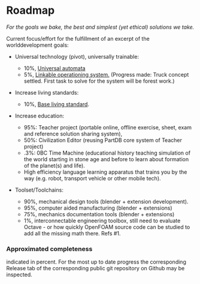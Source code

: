 Roadmap
===

*For the goals we bake, the best and simplest (yet ethical) solutions we take.*


Current focus/effort for the fulfillment of an excerpt of the worlddevelopment goals:


* Universal technology (pivot), universally trainable:
  * 10%, <a href="https://github.com/worlddevelopment/universal_automata">Universal automata</a>
  * 5%, <a href="https://github.com/worlddevelopment/linkable_operationing_system">Linkable operationing system.</a> (Progress made: Truck concept settled. First task to solve for the system will be forest work.)

* Increase living standards:
  * 10%, <a href="https://github.com/worlddevelopment/base_living_standard">Base living standard</a>.

* Increase education:
  * 95%: Teacher project (portable online, offline exercise, sheet, exam and reference solution sharing system),
  * 50%: Civilization Editor (reusing PartDB core system of Teacher project)
  * .3%: 0BC Time Machine (educational history teaching simulation of the world starting in stone age and before to learn about formation of the planet(s) and life).
  * High efficiency language learning apparatus that trains you by the way (e.g. robot, transport vehicle or other mobile tech).

* Toolset/Toolchains:
  * 90%, mechanical design tools (blender + extension development).
  * 95%, computer aided manufacturing (blender + extensions)
  * 75%, mechanics documentation tools (blender + extensions)
  * 1%, interconnectable engineering toolbox, still need to evaluate Octave - or how quickly OpenFOAM source code can be studied to add all the missing math there. Refs #1.


### Approximated completeness
indicated in percent.
For the most up to date progress the corresponding Release tab of the corresponding public git repository on Github may be inspected.
